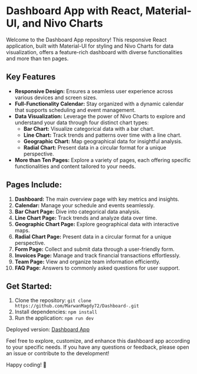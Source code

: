 # Dashboard App with React, Material-UI, and Nivo Charts

Welcome to the Dashboard App repository! This responsive React application, built with Material-UI for styling and Nivo Charts for data visualization, offers a feature-rich dashboard with diverse functionalities and more than ten pages.

## Key Features

- **Responsive Design:** Ensures a seamless user experience across various devices and screen sizes.
- **Full-Functionality Calendar:** Stay organized with a dynamic calendar that supports scheduling and event management.
- **Data Visualization:** Leverage the power of Nivo Charts to explore and understand your data through four distinct chart types:
  - **Bar Chart:** Visualize categorical data with a bar chart.
  - **Line Chart:** Track trends and patterns over time with a line chart.
  - **Geographic Chart:** Map geographical data for insightful analysis.
  - **Radial Chart:** Present data in a circular format for a unique perspective.
- **More than Ten Pages:** Explore a variety of pages, each offering specific functionalities and content tailored to your needs.

## Pages Include:

1. **Dashboard:** The main overview page with key metrics and insights.
2. **Calendar:** Manage your schedule and events seamlessly.
3. **Bar Chart Page:** Dive into categorical data analysis.
4. **Line Chart Page:** Track trends and analyze data over time.
5. **Geographic Chart Page:** Explore geographical data with interactive maps.
6. **Radial Chart Page:** Present data in a circular format for a unique perspective.
7. **Form Page:** Collect and submit data through a user-friendly form.
8. **Invoices Page:** Manage and track financial transactions effortlessly.
9. **Team Page:** View and organize team information efficiently.
10. **FAQ Page:** Answers to commonly asked questions for user support.

## Get Started:

1. Clone the repository: `git clone https://github.com/MarwanMagdy72/Dashboard-.git`
2. Install dependencies: `npm install`
3. Run the application: `npm run dev`

Deployed version: [Dashboard App](https://dashboard-21b40.web.app/)

Feel free to explore, customize, and enhance this dashboard app according to your specific needs. If you have any questions or feedback, please open an issue or contribute to the development!

Happy coding! 🚀
